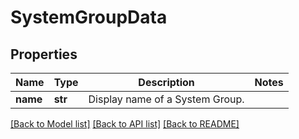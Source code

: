 # SystemGroupData

## Properties
Name | Type | Description | Notes
------------ | ------------- | ------------- | -------------
**name** | **str** | Display name of a System Group. | 

[[Back to Model list]](../README.md#documentation-for-models) [[Back to API list]](../README.md#documentation-for-api-endpoints) [[Back to README]](../README.md)

